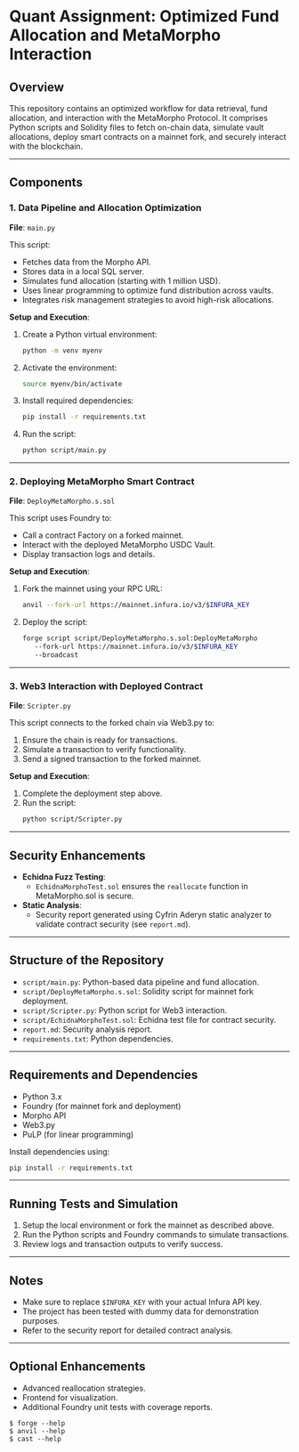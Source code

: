 # Quant Assignment: Optimized Fund Allocation and MetaMorpho Interaction

## Overview

This repository contains an optimized workflow for data retrieval, fund allocation, and interaction with the MetaMorpho Protocol. It comprises Python scripts and Solidity files to fetch on-chain data, simulate vault allocations, deploy smart contracts on a mainnet fork, and securely interact with the blockchain.

---

## Components

### 1. **Data Pipeline and Allocation Optimization**
**File**: `main.py`

This script:
- Fetches data from the Morpho API.
- Stores data in a local SQL server.
- Simulates fund allocation (starting with 1 million USD).
- Uses linear programming to optimize fund distribution across vaults.
- Integrates risk management strategies to avoid high-risk allocations.

**Setup and Execution**:
1. Create a Python virtual environment:
   ```bash
   python -m venv myenv
   ```
2. Activate the environment:
   ```bash
   source myenv/bin/activate
   ```
3. Install required dependencies:
   ```bash
   pip install -r requirements.txt
   ```
4. Run the script:
   ```bash
   python script/main.py
   ```

---

### 2. **Deploying MetaMorpho Smart Contract**
**File**: `DeployMetaMorpho.s.sol`

This script uses Foundry to:
- Call a contract Factory on a forked mainnet.
- Interact with the deployed MetaMorpho USDC Vault.
- Display transaction logs and details.

**Setup and Execution**:
1. Fork the mainnet using your RPC URL:
   ```bash
   anvil --fork-url https://mainnet.infura.io/v3/$INFURA_KEY
   ```
2. Deploy the script:
   ```bash
   forge script script/DeployMetaMorpho.s.sol:DeployMetaMorpho 
      --fork-url https://mainnet.infura.io/v3/$INFURA_KEY        
      --broadcast
   ```

---

### 3. **Web3 Interaction with Deployed Contract**
**File**: `Scripter.py`

This script connects to the forked chain via Web3.py to:
1. Ensure the chain is ready for transactions.
2. Simulate a transaction to verify functionality.
3. Send a signed transaction to the forked mainnet.

**Setup and Execution**:
1. Complete the deployment step above.
2. Run the script:
   ```bash
   python script/Scripter.py
   ```

---

## Security Enhancements
- **Echidna Fuzz Testing**:
  - `EchidnaMorphoTest.sol` ensures the `reallocate` function in MetaMorpho.sol is secure.
- **Static Analysis**:
  - Security report generated using Cyfrin Aderyn static analyzer to validate contract security (see `report.md`).

---

## Structure of the Repository
- `script/main.py`: Python-based data pipeline and fund allocation.
- `script/DeployMetaMorpho.s.sol`: Solidity script for mainnet fork deployment.
- `script/Scripter.py`: Python script for Web3 interaction.
- `script/EchidnaMorphoTest.sol`: Echidna test file for contract security.
- `report.md`: Security analysis report.
- `requirements.txt`: Python dependencies.

---

## Requirements and Dependencies
- Python 3.x
- Foundry (for mainnet fork and deployment)
- Morpho API
- Web3.py
- PuLP (for linear programming)

Install dependencies using:
```bash
pip install -r requirements.txt
```

---

## Running Tests and Simulation
1. Setup the local environment or fork the mainnet as described above.
2. Run the Python scripts and Foundry commands to simulate transactions.
3. Review logs and transaction outputs to verify success.

---

## Notes
- Make sure to replace `$INFURA_KEY` with your actual Infura API key.
- The project has been tested with dummy data for demonstration purposes.
- Refer to the security report for detailed contract analysis.

---

## Optional Enhancements
- Advanced reallocation strategies.
- Frontend for visualization.
- Additional Foundry unit tests with coverage reports.


```shell
$ forge --help
$ anvil --help
$ cast --help
```
